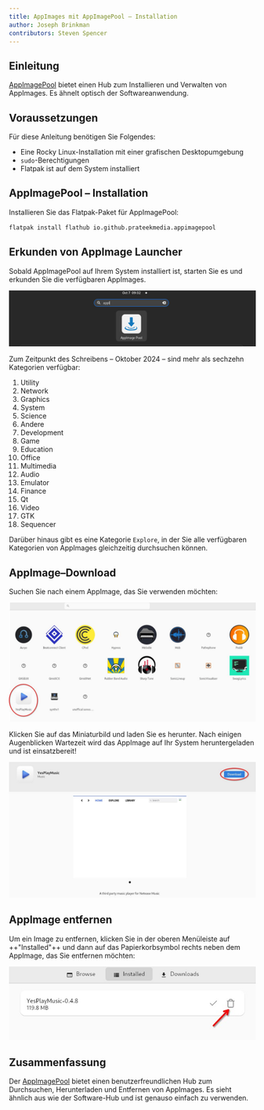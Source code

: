 ```yaml
---
title: AppImages mit AppImagePool — Installation
author: Joseph Brinkman
contributors: Steven Spencer
---
```


## Einleitung

[AppImagePool](https://github.com/prateekmedia/appimagepool) bietet einen Hub zum Installieren und Verwalten von AppImages. Es ähnelt optisch der Softwareanwendung.

## Voraussetzungen

Für diese Anleitung benötigen Sie Folgendes:

- Eine Rocky Linux-Installation mit einer grafischen Desktopumgebung
- `sudo`-Berechtigungen
- Flatpak ist auf dem System installiert

## AppImagePool – Installation

Installieren Sie das Flatpak-Paket für AppImagePool:

```bash
flatpak install flathub io.github.prateekmedia.appimagepool
```

## Erkunden von AppImage Launcher

Sobald AppImagePool auf Ihrem System installiert ist, starten Sie es und erkunden Sie die verfügbaren AppImages.

![Launching AppImagePool](images/appimagepool/appimagepool_launch.jpg)

Zum Zeitpunkt des Schreibens – Oktober 2024 – sind mehr als sechzehn Kategorien verfügbar:

1. Utility
2. Network
3. Graphics
4. System
5. Science
6. Andere
7. Development
8. Game
9. Education
10. Office
11. Multimedia
12. Audio
13. Emulator
14. Finance
15. Qt
16. Video
17. GTK
18. Sequencer

Darüber hinaus gibt es eine Kategorie `Explore`, in der Sie alle verfügbaren Kategorien von AppImages gleichzeitig durchsuchen können.

## AppImage–Download

Suchen Sie nach einem AppImage, das Sie verwenden möchten:

![select_AppImage](images/appimagepool/appimagepool_select.jpg)

Klicken Sie auf das Miniaturbild und laden Sie es herunter. Nach einigen Augenblicken Wartezeit wird das AppImage auf Ihr System heruntergeladen und ist einsatzbereit!

![downloaded AppImage](images/appimagepool/appimagepool_download.jpg)

## AppImage entfernen

Um ein Image zu entfernen, klicken Sie in der oberen Menüleiste auf ++"Installed"++ und dann auf das Papierkorbsymbol rechts neben dem AppImage, das Sie entfernen möchten:

![Remove AppImage](images/appimagepool/appimagepool_remove.jpg)

## Zusammenfassung

Der [AppImagePool](https://github.com/prateekmedia/appimagepool) bietet einen benutzerfreundlichen Hub zum Durchsuchen, Herunterladen und Entfernen von AppImages. Es sieht ähnlich aus wie der Software-Hub und ist genauso einfach zu verwenden.
